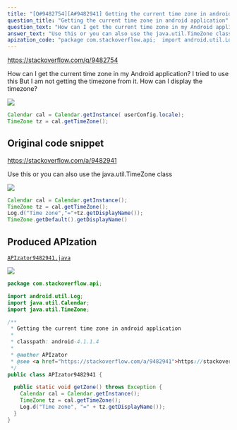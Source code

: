 ```yaml
---
title: "[Q#9482754][A#9482941] Getting the current time zone in android application"
question_title: "Getting the current time zone in android application"
question_text: "How can I get the current time zone in my Android application? I tried to use this But I am not getting the timezone from it. How can I display the timezone?"
answer_text: "Use this or you can also use the java.util.TimeZone class"
apization_code: "package com.stackoverflow.api;  import android.util.Log; import java.util.Calendar; import java.util.TimeZone;  /**  * Getting the current time zone in android application  *  * classpath: android-4.1.1.4  *  * @author APIzator  * @see <a href=\"https://stackoverflow.com/a/9482941\">https://stackoverflow.com/a/9482941</a>  */ public class APIzator9482941 {    public static void getZone() throws Exception {     Calendar cal = Calendar.getInstance();     TimeZone tz = cal.getTimeZone();     Log.d(\"Time zone\", \"=\" + tz.getDisplayName());   } }"
---
```


https://stackoverflow.com/q/9482754

How can I get the current time zone in my Android application? I tried to use this
But I am not getting the timezone from it. How can I display the timezone?


<div class="code-logo"><img src="/stackoverflow.png" /></div>

```java
Calendar cal = Calendar.getInstance( userConfig.locale);
TimeZone tz = cal.getTimeZone();
```


## Original code snippet

https://stackoverflow.com/a/9482941

Use this
or you can also use the java.util.TimeZone class

<div class="code-logo"><img src="/stackoverflow.png" /></div>

```java
Calendar cal = Calendar.getInstance();
TimeZone tz = cal.getTimeZone();
Log.d("Time zone","="+tz.getDisplayName());
TimeZone.getDefault().getDisplayName()
```

## Produced APIzation

[`APIzator9482941.java`](https://github.com/pasqualesalza/apization-temp/raw/main/data/search/APIzator9482941.java)

<div class="code-logo"><img src="/apizator.png" /></div>

```java
package com.stackoverflow.api;

import android.util.Log;
import java.util.Calendar;
import java.util.TimeZone;

/**
 * Getting the current time zone in android application
 *
 * classpath: android-4.1.1.4
 *
 * @author APIzator
 * @see <a href="https://stackoverflow.com/a/9482941">https://stackoverflow.com/a/9482941</a>
 */
public class APIzator9482941 {

  public static void getZone() throws Exception {
    Calendar cal = Calendar.getInstance();
    TimeZone tz = cal.getTimeZone();
    Log.d("Time zone", "=" + tz.getDisplayName());
  }
}

```